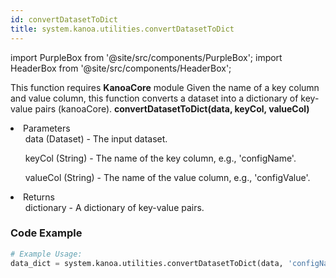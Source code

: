 ```yaml
---
id: convertDatasetToDict
title: system.kanoa.utilities.convertDatasetToDict
---
```


import PurpleBox from '@site/src/components/PurpleBox';
import HeaderBox from '@site/src/components/HeaderBox';

<PurpleBox>This function requires <b>KanoaCore</b> module</PurpleBox>
<HeaderBox header="Description">Given the name of a key column and value column, this function converts a dataset into a dictionary of key-value pairs (kanoaCore).</HeaderBox>
<HeaderBox header="Syntax">
    <b>convertDatasetToDict(data, keyCol, valueCol)</b>
    <li>Parameters <br />
        <ul>data (Dataset) - The input dataset.</ul>
        <ul>keyCol (String) - The name of the key column, e.g., 'configName'.</ul>
        <ul>valueCol (String) - The name of the value column, e.g., 'configValue'.</ul>
    </li>
    <li>Returns <br />
        <ul>dictionary - A dictionary of key-value pairs.</ul>
    </li>
</HeaderBox>

### Code Example

```python
# Example Usage:
data_dict = system.kanoa.utilities.convertDatasetToDict(data, 'configName', 'configValue')

